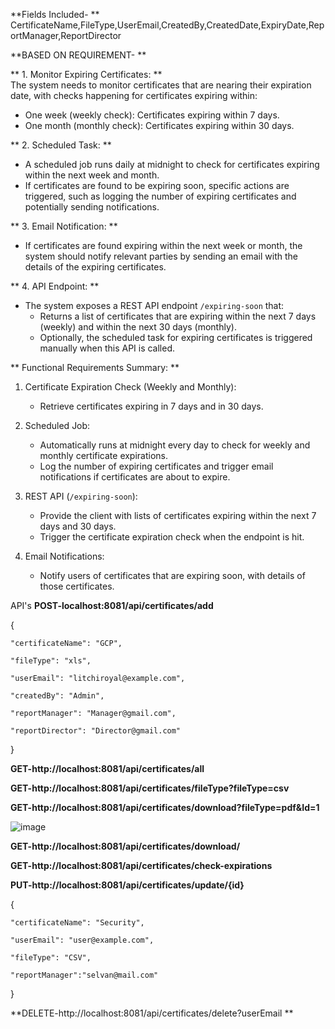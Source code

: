 **Fields Included-
**
CertificateName,FileType,UserEmail,CreatedBy,CreatedDate,ExpiryDate,ReportManager,ReportDirector

**BASED ON REQUIREMENT-
**

** 1. Monitor Expiring Certificates:
**   
The system needs to monitor certificates that are nearing their expiration date, with checks happening for certificates expiring within:
   - One week (weekly check): Certificates expiring within 7 days.
   - One month (monthly check): Certificates expiring within 30 days.

** 2. Scheduled Task:
**   
   - A scheduled job runs daily at midnight to check for certificates expiring within the next week and month.
   - If certificates are found to be expiring soon, specific actions are triggered, such as logging the number of expiring certificates and potentially sending notifications.

** 3. Email Notification:
**  
   - If certificates are found expiring within the next week or month, the system should notify relevant parties by sending an email with the details of the expiring certificates.

** 4. API Endpoint:
**   
   - The system exposes a REST API endpoint `/expiring-soon` that:
     - Returns a list of certificates that are expiring within the next 7 days (weekly) and within the next 30 days (monthly).
     - Optionally, the scheduled task for expiring certificates is triggered manually when this API is called.


** Functional Requirements Summary:
** 
1. Certificate Expiration Check (Weekly and Monthly):
   - Retrieve certificates expiring in 7 days and in 30 days.

2. Scheduled Job:
   - Automatically runs at midnight every day to check for weekly and monthly certificate expirations.
   - Log the number of expiring certificates and trigger email notifications if certificates are about to expire.

3. REST API (`/expiring-soon`):
   - Provide the client with lists of certificates expiring within the next 7 days and 30 days.
   - Trigger the certificate expiration check when the endpoint is hit.

4. Email Notifications:
   - Notify users of certificates that are expiring soon, with details of those certificates.

API's
**POST-localhost:8081/api/certificates/add**

{

    "certificateName": "GCP",
    
    "fileType": "xls",
    
    "userEmail": "litchiroyal@example.com",
    
    "createdBy": "Admin",
    
    "reportManager": "Manager@gmail.com",
    
    "reportDirector": "Director@gmail.com"
    
   
}


**GET-http://localhost:8081/api/certificates/all**

**GET-http://localhost:8081/api/certificates/fileType?fileType=csv**

**GET-http://localhost:8081/api/certificates/download?fileType=pdf&Id=1**

![image](https://github.com/user-attachments/assets/327e5404-6ab1-4cff-9b96-1838a2ab8036)


**GET-http://localhost:8081/api/certificates/download/**

**GET-http://localhost:8081/api/certificates/check-expirations**

**PUT-http://localhost:8081/api/certificates/update/{id}**

{

    "certificateName": "Security",
   
    "userEmail": "user@example.com",
    
    "fileType": "CSV",
  
    "reportManager":"selvan@mail.com"
    
}

**DELETE-http://localhost:8081/api/certificates/delete?userEmail
**

